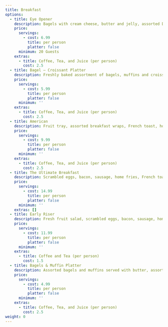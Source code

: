 ```yaml
---
title: Breakfast
options:
  - title: Eye Opener
    description: Bagels with cream cheese, butter and jelly, assorted Danishes and muffins, croissants, crumb cakes
    price:
      servings:
        - cost: 6.99
          title: per person
          platter: false
      minimum: 20 Guests
    extras:
      - title: Coffee, Tea, and Juice (per person)
        cost: 2.5
  - title: Bagel – Croissant Platter
    description: Freshly baked assortment of bagels, muffins and croissants served with an assortment of cream cheeses, jelly and butter
    price:
      servings:
        - cost: 5.99
          title: per person
          platter: false
      minimum: ''
    extras:
      - title: Coffee, Tea, and Juice (per person)
        cost: 2.5
  - title: American
    description: Fruit tray, assorted breakfast wraps, French toast, home fries, bagels, rolls, Danishes, muffins with assorted cream cheeses and butter
    price:
      servings:
        - cost: 9.99
          title: per person
          platter: false
      minimum: ''
    extras:
      - title: Coffee, Tea, and Juice (per person)
        cost: 2.5
  - title: The Ultimate Breakfast
    description: Scrambled eggs, bacon, sausage, home fries, French toast, fruit trays, bagels, rolls, Danishes, butter, cream cheeses, jelly, coffee, tea and juices
    price:
      servings:
        - cost: 14.99
          title: per person
          platter: false
      minimum: ''
    extras: []
  - title: Early Riser
    description: Fresh fruit salad, scrambled eggs, bacon, sausage, home fries, bagels, assorted rolls, Danishes, butter, cream cheeses, jelly and juice
    price:
      servings:
        - cost: 11.99
          title: per person
          platter: false
      minimum: ''
    extras:
      - title: Coffee and Tea (per person)
        cost: 1.5
  - title: Bagels & Muffin Platter
    description: Assorted bagels and muffins served with butter, assorted cream cheeses and jellies
    price:
      servings:
        - cost: 4.99
          title: per person
          platter: false
      minimum: ''
    extras:
      - title: Coffee, Tea, and Juice (per person)
        cost: 2.5
weight: 0
---
```

